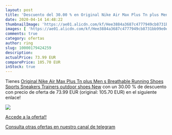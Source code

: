 ```yaml
---
layout: post
title: 'Descuento del 30.00 % en Original Nike Air Max Plus Tn plus Men s'
date: 2020-04-14 14:48:22
thumbnailImage: 'https://ae01.alicdn.com/kf/Hee3884a3687c4777949cb8731bb99e0eh/Original-Nike-Air-Max-Plus-Tn-plus-Men-s-Breathable-Running-Shoes-Sports-Sneakers-Trainers-outdoor.jpg_350x350._SL200_.jpg'
images: [ 'https://ae01.alicdn.com/kf/Hee3884a3687c4777949cb8731bb99e0eh/Original-Nike-Air-Max-Plus-Tn-plus-Men-s-Breathable-Running-Shoes-Sports-Sneakers-Trainers-outdoor.jpg_350x350._SL200_.jpg' ]
comments: true
category: ofertas
author: ring
slug: 10000179424259
description:
actualPrice: 73.99 EUR
comparePrice: 105.70 EUR
inStock: true
---
```


Tienes [Original Nike Air Max Plus Tn plus Men s Breathable Running Shoes Sports Sneakers Trainers outdoor shoes New](https://www.amazon.com/dp/10000179424259/?tag=redken08-20) con un 30.00 % de descuento con precio de oferta de 73.99 EUR (original: 105.70 EUR) en el siguiente enlace!

[![](https://ae01.alicdn.com/kf/Hee3884a3687c4777949cb8731bb99e0eh/Original-Nike-Air-Max-Plus-Tn-plus-Men-s-Breathable-Running-Shoes-Sports-Sneakers-Trainers-outdoor.jpg_350x350._SL200_.jpg)](https://www.amazon.com/dp/10000179424259/?tag=redken08-20)

[Accede a la oferta!!](https://www.amazon.com/dp/10000179424259/?tag=redken08-20)

[Consulta otras ofertas en nuestro canal de telegram](https://t.me/s/ofertas25)
